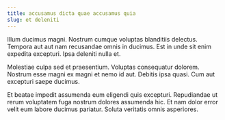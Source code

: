 ```yaml
---
title: accusamus dicta quae accusamus quia
slug: et deleniti
---
```


Illum ducimus magni. Nostrum cumque voluptas blanditiis delectus. Tempora aut aut nam recusandae omnis in ducimus. Est in unde sit enim expedita excepturi. Ipsa deleniti nulla et.

Molestiae culpa sed et praesentium. Voluptas consequatur dolorem. Nostrum esse magni ex magni et nemo id aut. Debitis ipsa quasi. Cum aut excepturi saepe ducimus.

Et beatae impedit assumenda eum eligendi quis excepturi. Repudiandae ut rerum voluptatem fuga nostrum dolores assumenda hic. Et nam dolor error velit eum labore ducimus pariatur. Soluta veritatis omnis asperiores.

